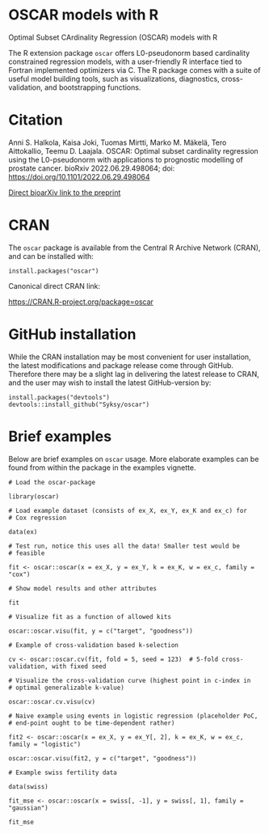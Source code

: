 
# OSCAR models with R

Optimal Subset CArdinality Regression (OSCAR) models with R

The R extension package `oscar` offers L0-pseudonorm based cardinality constrained regression models, with a user-friendly R interface tied to Fortran implemented optimizers via C. The R package comes with a suite of useful model building tools, such as visualizations, diagnostics, cross-validation, and bootstrapping functions. 

# Citation

Anni S. Halkola, Kaisa Joki, Tuomas Mirtti, Marko M. Mäkelä, Tero Aittokallio, Teemu D. Laajala. OSCAR: Optimal subset cardinality regression using the L0-pseudonorm with applications to prognostic modelling of prostate cancer. bioRxiv 2022.06.29.498064; doi: https://doi.org/10.1101/2022.06.29.498064

<a href="https://www.biorxiv.org/content/10.1101/2022.06.29.498064v1" class="uri">Direct bioarXiv link to the preprint</a>

# CRAN

The `oscar` package is available from the Central R Archive Network
(CRAN), and can be installed with:

    install.packages("oscar")

Canonical direct CRAN link:

<a href="https://CRAN.R-project.org/package=oscar" class="uri">https://CRAN.R-project.org/package=oscar</a>

# GitHub installation

While the CRAN installation may be most convenient for user
installation, the latest modifications and package release come through
GitHub. Therefore there may be a slight lag in delivering the latest
release to CRAN, and the user may wish to install the latest
GitHub-version by:

    install.packages("devtools")
    devtools::install_github("Syksy/oscar")

# Brief examples

Below are brief examples on `oscar` usage. More elaborate examples can
be found from within the package in the examples vignette.


    # Load the oscar-package

    library(oscar)

    # Load example dataset (consists of ex_X, ex_Y, ex_K and ex_c) for
    # Cox regression

    data(ex)

    # Test run, notice this uses all the data! Smaller test would be
    # feasible

    fit <- oscar::oscar(x = ex_X, y = ex_Y, k = ex_K, w = ex_c, family = "cox")

    # Show model results and other attributes

    fit

    # Visualize fit as a function of allowed kits

    oscar::oscar.visu(fit, y = c("target", "goodness"))

    # Example of cross-validation based k-selection

    cv <- oscar::oscar.cv(fit, fold = 5, seed = 123)  # 5-fold cross-validation, with fixed seed  

    # Visualize the cross-validation curve (highest point in c-index in
    # optimal generalizable k-value)

    oscar::oscar.cv.visu(cv)

    # Naive example using events in logistic regression (placeholder PoC,
    # end-point ought to be time-dependent rather)

    fit2 <- oscar::oscar(x = ex_X, y = ex_Y[, 2], k = ex_K, w = ex_c, family = "logistic")

    oscar::oscar.visu(fit2, y = c("target", "goodness"))

    # Example swiss fertility data

    data(swiss)

    fit_mse <- oscar::oscar(x = swiss[, -1], y = swiss[, 1], family = "gaussian")

    fit_mse
